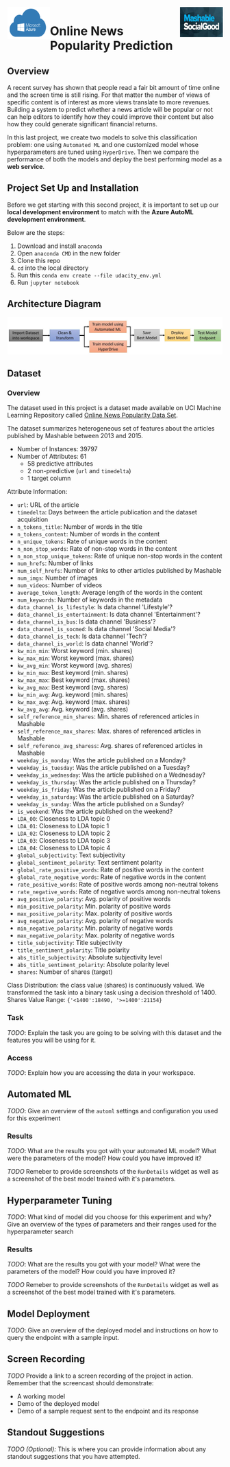 <img align="left" width="100" height="75" src="https://github.com/franckess/AzureML_Capstone/blob/main/img/microsoft-azure-640x401.png">
<img align="right" width="100" height="70" src="https://github.com/franckess/AzureML_Capstone/blob/main/img/mashable.jpeg">

# Online News Popularity Prediction


## Overview

A recent survey has shown that people read a fair bit amount of time online and the screen time is still rising. For that matter the number of views of specific content is of interest as more views translate to more revenues. Building a system to predict whether a news article will be popular or not can help editors to identify how they could improve their content but also how they could generate significant financial returns.

In this last project, we create two models to solve this classification problem: one using `Automated ML` and one customized model whose hyperparameters are tuned using `HyperDrive`. Then we compare the performance of both the models and deploy the best performing model as a __web service__.

## Project Set Up and Installation

Before we get starting with this second project, it is important to set up our **local development environment** to match with the **Azure AutoML development environment**. 

Below are the steps:

1. Download and install `anaconda`
2. Open `anaconda CMD` in the new folder
3. Clone this repo
4. `cd` into the local directory
5. Run this `conda env create --file udacity_env.yml`
6. Run `jupyter notebook`

## Architecture Diagram

![](https://github.com/franckess/AzureML_Capstone/blob/main/img/architecture_diagram.jpeg)

## Dataset

### Overview

The dataset used in this project is a dataset made available on UCI Machine Learning Repository called [Online News Popularity Data Set](https://archive.ics.uci.edu/ml/datasets/Online+News+Popularity#).

The dataset summarizes heterogeneous set of features about the articles published by Mashable between 2013 and 2015.

- Number of Instances: 39797
- Number of Attributes: 61 
    - 58 predictive attributes 
    - 2 non-predictive (`url` and `timedelta`) 
    - 1 target column

Attribute Information:
- `url`:                           URL of the article
- `timedelta`:                     Days between the article publication and the dataset acquisition
- `n_tokens_title`:                Number of words in the title
- `n_tokens_content`:              Number of words in the content
- `n_unique_tokens`:               Rate of unique words in the content
- `n_non_stop_words`:              Rate of non-stop words in the content
- `n_non_stop_unique_tokens`:      Rate of unique non-stop words in the content
- `num_hrefs`:                     Number of links
- `num_self_hrefs`:                Number of links to other articles published by Mashable
- `num_imgs`:                      Number of images
- `num_videos`:                    Number of videos
- `average_token_length`:          Average length of the words in the content
- `num_keywords`:                  Number of keywords in the metadata
- `data_channel_is_lifestyle`:     Is data channel 'Lifestyle'?
- `data_channel_is_entertainment`: Is data channel 'Entertainment'?
- `data_channel_is_bus`:           Is data channel 'Business'?
- `data_channel_is_socmed`:        Is data channel 'Social Media'?
- `data_channel_is_tech`:          Is data channel 'Tech'?
- `data_channel_is_world`:         Is data channel 'World'?
- `kw_min_min`:                    Worst keyword (min. shares)
- `kw_max_min`:                    Worst keyword (max. shares)
- `kw_avg_min`:                    Worst keyword (avg. shares)
- `kw_min_max`:                    Best keyword (min. shares)
- `kw_max_max`:                    Best keyword (max. shares)
- `kw_avg_max`:                    Best keyword (avg. shares)
- `kw_min_avg`:                    Avg. keyword (min. shares)
- `kw_max_avg`:                    Avg. keyword (max. shares)
- `kw_avg_avg`:                    Avg. keyword (avg. shares)
- `self_reference_min_shares`:     Min. shares of referenced articles in Mashable
- `self_reference_max_shares`:     Max. shares of referenced articles in Mashable
- `self_reference_avg_sharess`:    Avg. shares of referenced articles in Mashable
- `weekday_is_monday`:             Was the article published on a Monday?
- `weekday_is_tuesday`:            Was the article published on a Tuesday?
- `weekday_is_wednesday`:          Was the article published on a Wednesday?
- `weekday_is_thursday`:           Was the article published on a Thursday?
- `weekday_is_friday`:             Was the article published on a Friday?
- `weekday_is_saturday`:           Was the article published on a Saturday?
- `weekday_is_sunday`:             Was the article published on a Sunday?
- `is_weekend`:                    Was the article published on the weekend?
- `LDA_00`:                        Closeness to LDA topic 0
- `LDA_01`:                        Closeness to LDA topic 1
- `LDA_02`:                        Closeness to LDA topic 2
- `LDA_03`:                        Closeness to LDA topic 3
- `LDA_04`:                        Closeness to LDA topic 4
- `global_subjectivity`:           Text subjectivity
- `global_sentiment_polarity`:     Text sentiment polarity
- `global_rate_positive_words`:    Rate of positive words in the content
- `global_rate_negative_words`:    Rate of negative words in the content
- `rate_positive_words`:           Rate of positive words among non-neutral tokens
- `rate_negative_words`:           Rate of negative words among non-neutral tokens
- `avg_positive_polarity`:         Avg. polarity of positive words
- `min_positive_polarity`:         Min. polarity of positive words
- `max_positive_polarity`:         Max. polarity of positive words
- `avg_negative_polarity`:         Avg. polarity of negative  words
- `min_negative_polarity`:         Min. polarity of negative  words
- `max_negative_polarity`:         Max. polarity of negative  words
- `title_subjectivity`:            Title subjectivity
- `title_sentiment_polarity`:      Title polarity
- `abs_title_subjectivity`:        Absolute subjectivity level
- `abs_title_sentiment_polarity`:  Absolute polarity level
- `shares`:                        Number of shares (target)

Class Distribution: the class value (shares) is continuously valued. We transformed the task into a binary task using a decision threshold of 1400.
Shares Value Range: `{'<1400':18490, '>=1400':21154}`

### Task
*TODO*: Explain the task you are going to be solving with this dataset and the features you will be using for it.

### Access
*TODO*: Explain how you are accessing the data in your workspace.

## Automated ML
*TODO*: Give an overview of the `automl` settings and configuration you used for this experiment

### Results
*TODO*: What are the results you got with your automated ML model? What were the parameters of the model? How could you have improved it?

*TODO* Remeber to provide screenshots of the `RunDetails` widget as well as a screenshot of the best model trained with it's parameters.

## Hyperparameter Tuning
*TODO*: What kind of model did you choose for this experiment and why? Give an overview of the types of parameters and their ranges used for the hyperparameter search


### Results
*TODO*: What are the results you got with your model? What were the parameters of the model? How could you have improved it?

*TODO* Remeber to provide screenshots of the `RunDetails` widget as well as a screenshot of the best model trained with it's parameters.

## Model Deployment
*TODO*: Give an overview of the deployed model and instructions on how to query the endpoint with a sample input.

## Screen Recording
*TODO* Provide a link to a screen recording of the project in action. Remember that the screencast should demonstrate:
- A working model
- Demo of the deployed  model
- Demo of a sample request sent to the endpoint and its response

## Standout Suggestions
*TODO (Optional):* This is where you can provide information about any standout suggestions that you have attempted.
